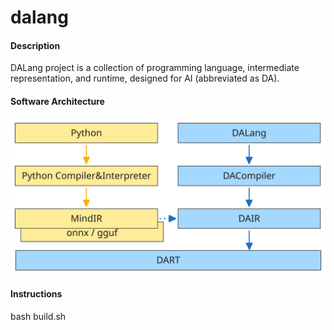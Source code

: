 # dalang

#### Description
DALang project is a collection of programming language, intermediate representation, and runtime, designed for AI (abbreviated as DA).

#### Software Architecture
![dalang architecture](./doc/architecture.svg)

#### Instructions
bash build.sh
